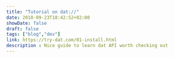 ```yaml
---
title: "Tutorial on dat://"
date: 2018-09-23T18:42:52+02:00
showDate: false
draft: false
tags: ["blog","dev"]
link: https://try-dat.com/01-install.html
description : Nice guide to learn dat API worth checking out 
---
```

